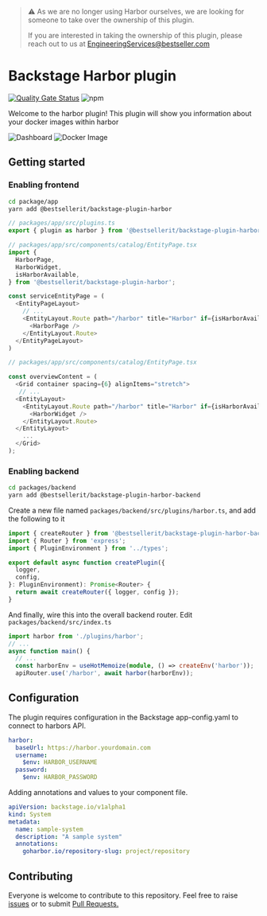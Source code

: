 > :warning: As we are no longer using Harbor ourselves, we are looking for someone to take over the ownership of this plugin.
>
> If you are interested in taking the ownership of this plugin, please reach out to us at EngineeringServices@bestseller.com


# Backstage Harbor plugin 
[![Quality Gate Status](https://sonarcloud.io/api/project_badges/measure?project=BESTSELLER_backstage-plugin-harbor&metric=alert_status)](https://sonarcloud.io/dashboard?id=BESTSELLER_backstage-plugin-harbor)
![npm](https://img.shields.io/npm/dt/@bestsellerit/backstage-plugin-harbor)

Welcome to the harbor plugin!
This plugin will show you information about your docker images within harbor

![Dashboard](docs/img/dashboard.png)
![Docker Image](docs/img/widget.png)

## Getting started

### Enabling frontend 
```bash
cd package/app
yarn add @bestsellerit/backstage-plugin-harbor
```
```ts
// packages/app/src/plugins.ts
export { plugin as harbor } from '@bestsellerit/backstage-plugin-harbor';
```
```ts
// packages/app/src/components/catalog/EntityPage.tsx
import {
  HarborPage,
  HarborWidget,
  isHarborAvailable,
} from '@bestsellerit/backstage-plugin-harbor';

const serviceEntityPage = (
  <EntityPageLayout>
    // ...
    <EntityLayout.Route path="/harbor" title="Harbor" if={isHarborAvailable}>
      <HarborPage />
    </EntityLayout.Route>
  </EntityPageLayout>
)
```


```ts
// packages/app/src/components/catalog/EntityPage.tsx

const overviewContent = (
  <Grid container spacing={6} alignItems="stretch">
   // ...
  <EntityLayout>
    <EntityLayout.Route path="/harbor" title="Harbor" if={isHarborAvailable}>
      <HarborWidget />
    </EntityLayout.Route>
  </EntityLayout>
    ...
  </Grid>
);
```

### Enabling backend

```bash
cd packages/backend
yarn add @bestsellerit/backstage-plugin-harbor-backend
```

Create a new file named `packages/backend/src/plugins/harbor.ts`, and add the following to it

```ts
import { createRouter } from '@bestsellerit/backstage-plugin-harbor-backend';
import { Router } from 'express';
import { PluginEnvironment } from '../types';

export default async function createPlugin({
  logger,
  config,
}: PluginEnvironment): Promise<Router> {
  return await createRouter({ logger, config });
}
```

And finally, wire this into the overall backend router. Edit `packages/backend/src/index.ts`

```ts
import harbor from './plugins/harbor';
// ...
async function main() {
  // ...
  const harborEnv = useHotMemoize(module, () => createEnv('harbor'));
  apiRouter.use('/harbor', await harbor(harborEnv));

```


## Configuration
The plugin requires configuration in the Backstage app-config.yaml to connect to harbors API.

```yaml
harbor:
  baseUrl: https://harbor.yourdomain.com
  username: 
    $env: HARBOR_USERNAME
  password:
    $env: HARBOR_PASSWORD

```

Adding annotations and values to your component file.
```yaml
apiVersion: backstage.io/v1alpha1
kind: System
metadata:
  name: sample-system
  description: "A sample system"
  annotations:
    goharbor.io/repository-slug: project/repository
```

## Contributing
Everyone is welcome to contribute to this repository. Feel free to raise [issues](https://github.com/BESTSELLER/backstage-plugin-harbor/issues) or to submit [Pull Requests.](https://github.com/BESTSELLER/backstage-plugin-harbor/pulls)
